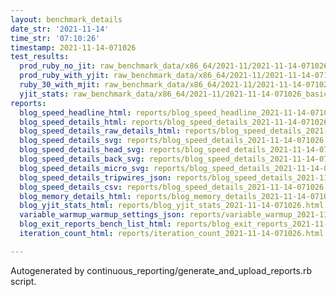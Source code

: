 ```yaml
---
layout: benchmark_details
date_str: '2021-11-14'
time_str: '07:10:26'
timestamp: 2021-11-14-071026
test_results:
  prod_ruby_no_jit: raw_benchmark_data/x86_64/2021-11/2021-11-14-071026_basic_benchmark_prod_ruby_no_jit.json
  prod_ruby_with_yjit: raw_benchmark_data/x86_64/2021-11/2021-11-14-071026_basic_benchmark_prod_ruby_with_yjit.json
  ruby_30_with_mjit: raw_benchmark_data/x86_64/2021-11/2021-11-14-071026_basic_benchmark_ruby_30_with_mjit.json
  yjit_stats: raw_benchmark_data/x86_64/2021-11/2021-11-14-071026_basic_benchmark_yjit_stats.json
reports:
  blog_speed_headline_html: reports/blog_speed_headline_2021-11-14-071026.html
  blog_speed_details_html: reports/blog_speed_details_2021-11-14-071026.html
  blog_speed_details_raw_details_html: reports/blog_speed_details_2021-11-14-071026.raw_details.html
  blog_speed_details_svg: reports/blog_speed_details_2021-11-14-071026.svg
  blog_speed_details_head_svg: reports/blog_speed_details_2021-11-14-071026.head.svg
  blog_speed_details_back_svg: reports/blog_speed_details_2021-11-14-071026.back.svg
  blog_speed_details_micro_svg: reports/blog_speed_details_2021-11-14-071026.micro.svg
  blog_speed_details_tripwires_json: reports/blog_speed_details_2021-11-14-071026.tripwires.json
  blog_speed_details_csv: reports/blog_speed_details_2021-11-14-071026.csv
  blog_memory_details_html: reports/blog_memory_details_2021-11-14-071026.html
  blog_yjit_stats_html: reports/blog_yjit_stats_2021-11-14-071026.html
  variable_warmup_warmup_settings_json: reports/variable_warmup_2021-11-14-071026.warmup_settings.json
  blog_exit_reports_bench_list_html: reports/blog_exit_reports_2021-11-14-071026.bench_list.html
  iteration_count_html: reports/iteration_count_2021-11-14-071026.html

---
```

Autogenerated by continuous_reporting/generate_and_upload_reports.rb script.
